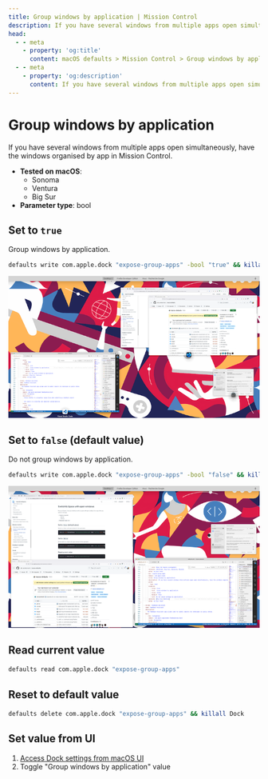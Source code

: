 ```yaml
---
title: Group windows by application | Mission Control
description: If you have several windows from multiple apps open simultaneously, have the windows organised by app in Mission Control.
head:
  - - meta
    - property: 'og:title'
      content: macOS defaults > Mission Control > Group windows by application
  - - meta
    - property: 'og:description'
      content: If you have several windows from multiple apps open simultaneously, have the windows organised by app in Mission Control.
---
```


# Group windows by application

If you have several windows from multiple apps open simultaneously, have the windows organised by app in
Mission Control.

- **Tested on macOS**:
  - Sonoma
  - Ventura
  - Big Sur
- **Parameter type**: bool

## Set to `true`

Group windows by application.

```bash
defaults write com.apple.dock "expose-group-apps" -bool "true" && killall Dock
```

<img
  src="./images/expose-group-apps/true.png"
  alt="Example output with value set to true"
  width="740" height="416" style="height: auto"
/>

## Set to `false` (default value)

Do not group windows by application.

```bash
defaults write com.apple.dock "expose-group-apps" -bool "false" && killall Dock
```

<img
  src="./images/expose-group-apps/false.png"
  alt="Example output with value set to false"
  width="740" height="416" style="height: auto"
/>

## Read current value

```bash
defaults read com.apple.dock "expose-group-apps"
```

## Reset to default value

```bash
defaults delete com.apple.dock "expose-group-apps" && killall Dock
```

## Set value from UI

1. <a href="x-apple.systempreferences:com.apple.preference.dock?WindowsApps">Access Dock settings from macOS UI</a>
2. Toggle "Group windows by application" value
